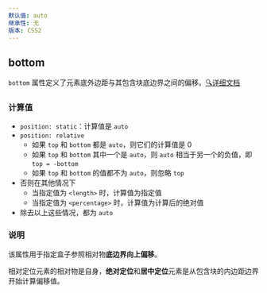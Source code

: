 ```yaml
---
默认值: auto
继承性: 无
版本: CSS2
---
```


## bottom

`bottom` 属性定义了元素底外边距与其包含块底边界之间的偏移。[🔍详细文档](http://css.doyoe.com/properties/positioning/bottom.htm)

### 计算值

- `position: static`：计算值是 `auto`
- `position: relative`
  - 如果 `top` 和 `bottom` 都是 `auto`，则它们的计算值是 0
  - 如果 `top` 和 `bottom` 其中一个是 `auto`，则 `auto` 相当于另一个的负值，即 `top = -bottom`
  - 如果 `top` 和 `bottom` 的值都不为 `auto`，则忽略 `top`
- 否则在其他情况下
  - 当指定值为 `<length>` 时，计算值为指定值
  - 当指定值为 `<percentage>` 时，计算值为计算后的绝对值
- 除去以上这些情况，都为 `auto` 

### 说明

该属性用于指定盒子参照相对物**底边界向上偏移**。

相对定位元素的相对物是自身，**绝对定位**和**居中定位**元素是从包含块的内边距边界开始计算偏移值。

